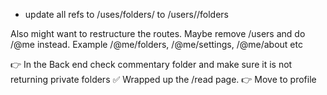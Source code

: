 -  update all refs to /uses/folders/ to /users/<id>/folders

Also might want to restructure the routes. Maybe remove /users and do /@me instead. Example /@me/folders, /@me/settings, /@me/about etc

👉 In the Back end check commentary folder and make sure it is not returning private folders
✅ Wrapped up the /read page.
👉 Move to profile
